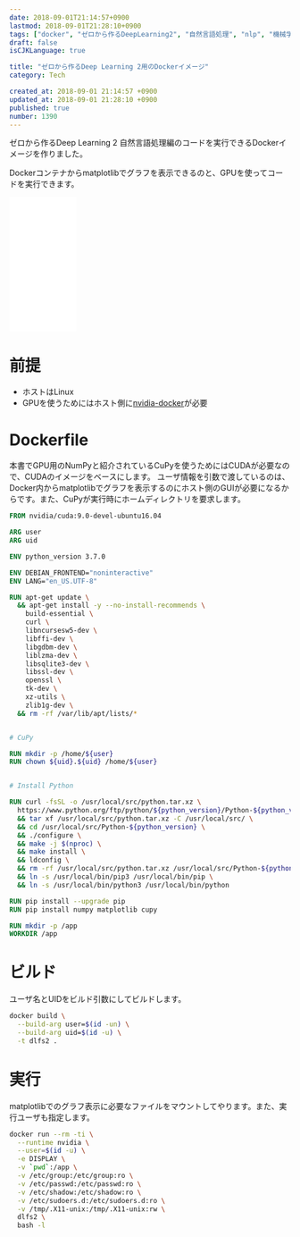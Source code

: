 ```yaml
---
date: 2018-09-01T21:14:57+0900
lastmod: 2018-09-01T21:28:10+0900
tags: ["docker", "ゼロから作るDeepLearning2", "自然言語処理", "nlp", "機械学習勉強会", "ml", "deeplearning"]
draft: false
isCJKLanguage: true

title: "ゼロから作るDeep Learning 2用のDockerイメージ"
category: Tech

created_at: 2018-09-01 21:14:57 +0900
updated_at: 2018-09-01 21:28:10 +0900
published: true
number: 1390
---
```


ゼロから作るDeep Learning 2 自然言語処理編のコードを実行できるDockerイメージを作りました。

Dockerコンテナからmatplotlibでグラフを表示できるのと、GPUを使ってコードを実行できます。

<iframe style="width:120px;height:240px;" marginwidth="0" marginheight="0" scrolling="no" frameborder="0" src="//rcm-fe.amazon-adsystem.com/e/cm?lt1=_blank&bc1=000000&IS2=1&bg1=FFFFFF&fc1=000000&lc1=0000FF&t=nownabe0c-22&language=ja_JP&o=9&p=8&l=as4&m=amazon&f=ifr&ref=as_ss_li_til&asins=4873118360&linkId=d14125aa558825386ea0429a369ee855"></iframe>

# 前提

* ホストはLinux
* GPUを使うためにはホスト側に[nvidia-docker](https://github.com/NVIDIA/nvidia-docker)が必要

# Dockerfile

本書でGPU用のNumPyと紹介されているCuPyを使うためにはCUDAが必要なので、CUDAのイメージをベースにします。
ユーザ情報を引数で渡しているのは、Docker内からmatplotlibでグラフを表示するのにホスト側のGUIが必要になるからです。また、CuPyが実行時にホームディレクトリを要求します。

```dockerfile
FROM nvidia/cuda:9.0-devel-ubuntu16.04

ARG user
ARG uid

ENV python_version 3.7.0

ENV DEBIAN_FRONTEND="noninteractive"
ENV LANG="en_US.UTF-8"

RUN apt-get update \
  && apt-get install -y --no-install-recommends \
    build-essential \
    curl \
    libncursesw5-dev \
    libffi-dev \
    libgdbm-dev \
    liblzma-dev \
    libsqlite3-dev \
    libssl-dev \
    openssl \
    tk-dev \
    xz-utils \
    zlib1g-dev \
  && rm -rf /var/lib/apt/lists/*


# CuPy

RUN mkdir -p /home/${user}
RUN chown ${uid}.${uid} /home/${user}


# Install Python

RUN curl -fsSL -o /usr/local/src/python.tar.xz \
  https://www.python.org/ftp/python/${python_version}/Python-${python_version}.tar.xz \
  && tar xf /usr/local/src/python.tar.xz -C /usr/local/src/ \
  && cd /usr/local/src/Python-${python_version} \
  && ./configure \
  && make -j $(nproc) \
  && make install \
  && ldconfig \
  && rm -rf /usr/local/src/python.tar.xz /usr/local/src/Python-${python_version} \
  && ln -s /usr/local/bin/pip3 /usr/local/bin/pip \
  && ln -s /usr/local/bin/python3 /usr/local/bin/python

RUN pip install --upgrade pip
RUN pip install numpy matplotlib cupy

RUN mkdir -p /app
WORKDIR /app
```

# ビルド

ユーザ名とUIDをビルド引数にしてビルドします。

```bash
docker build \
  --build-arg user=$(id -un) \
  --build-arg uid=$(id -u) \
  -t dlfs2 .
```

# 実行

matplotlibでのグラフ表示に必要なファイルをマウントしてやります。また、実行ユーザも指定します。

```bash
docker run --rm -ti \
  --runtime nvidia \
  --user=$(id -u) \
  -e DISPLAY \
  -v `pwd`:/app \
  -v /etc/group:/etc/group:ro \
  -v /etc/passwd:/etc/passwd:ro \
  -v /etc/shadow:/etc/shadow:ro \
  -v /etc/sudoers.d:/etc/sudoers.d:ro \
  -v /tmp/.X11-unix:/tmp/.X11-unix:rw \
  dlfs2 \
  bash -l
```
